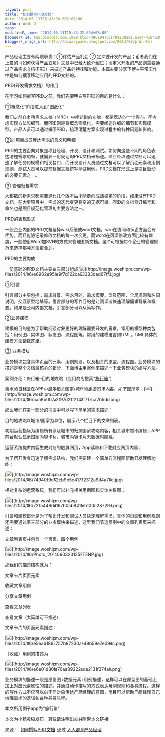 ```yaml
--- 
layout: post 
title: "如何撰写PRD文档" 
date:'2014-06-11T15:43:00.002+08:00' 
author: Wenh Q
tags:
modified\_time: '2014-06-11T15:43:22.694+08:00' 
blogger\_id: tag:blogger.com,1999:blog-4961947611491238191.post-418462875175110275
blogger\_orig\_url: http://binaryware.blogspot.com/2014/06/prd.html
---
```

产品经理主要有两项职责：①评估产品机会 ②
定义要开发的产品；前者我们在上篇的《如何获得产品立项》文章中已经大致介绍过；而定义开发的产品则需要通过产品需求文档(PRD）来描述产品的特征和功能。本篇主要分享下博主平常工作中是如何撰写移动应用的PRD文档的。

PRD(开发需求文档）的作用



在学习如何撰写PRD之前，我们先要明白写PRD的目的是什么：



①概念化"阶段进入到"图纸化"



我们之前在市场需求文档（MRD）中阐述到的功能，都是表达的一个意向，不考虑实现方法和细节。而PRD则是将概念图纸化，需要阐述详细的细节和实现模型。产品人员可以通过撰写PRD，梳理清楚方案实现过程中的各种问题和影响。

②向项目成员传达需求的意义和明细



PRD的主要面向对象是项目经理、开发、设计和测试。如何向这些不同的角色表达清楚需求明细，就需要一份规范的PRD文档来描述。项目经理通过文档可以迅速了解任务的规模和相关接口，而开发设计人员通过文档可以了解页面元素和用例规则，测试人员可以提前根据文档撰写测试用例。PRD文档在形式上是项目启动的必要元素之一。

③ 管理归档需求



大都数的新需求都需要迭代几个版本后才能走向成熟稳定的阶段，如果没有PRD文档，在大型项目中，需求的迭代变更将变的无据可循。PRD的文档修订编号和命名也是项目规范化管理的主要方法之一。

PRD的表现形式



一般企业内部的PRD文档选择wiki系统或word文档。wiki在协同和保密方面会有优势，而且能够记录修改文档的每一次变更。而word在阅读修改方面比较有优势，一般使用Word加SVN的方式来管理更新文档。这个可根据每个企业的管理规范来选择那种方法更合适。

PRD的主要构成



一份基础的PRD文档主要由三部分组成[![](https://images-blogger-opensocial.googleusercontent.com/gadgets/proxy?url=http%3A%2F%2Fimage.woshipm.com%2Fwp-files%2F2014%2F06%2Fe6902e951e9f7d122ca93383ded67ff3.jpg&container=blogger&gadget=a&rewriteMime=image%2F*)](http://image.woshipm.com/wp-files/2014/06/e6902e951e9f7d122ca93383ded67ff3.jpg)

①引言



引言部分主要包括：需求背景、需求目的、需求概要、涉及范围、全局规则和名词说明，交互原型地址等。引言部分的写作目的是让阅读者快速理解需求背景和概要。如果是公司内部文档，引言部分可以从简写作。

②业务建模



建模的目的是为了帮助阅读对象更好的理解需要开发的需求，常用的模型种类包括：用例图、实体图、状态图、流程图等。常用的建模语言如UML。UML具体的建模方法[请戳这里。](http://www.uml.org.cn/oobject/OObject.asp#9)

③ 业务模块



业务模块包含具体页面的元素、用例规则，以及相关的原型，流程图。业务模块的描述是整个文档最核心的部分，下面博主用案例来描述一下业务模块的编写方法。

案例介绍：旅行箱–目的地攻略（应用商店搜索"[旅行箱](http://m.xyz.cn/special/suitcase_ua.html)"）



需求的目标是在APP中展示相关国家/城市的旅游资讯内容，如下图所示：[![](https://images-blogger-opensocial.googleusercontent.com/gadgets/proxy?url=http%3A%2F%2Fimage.woshipm.com%2Fwp-files%2F2014%2F06%2F5aa8b007a2f97d21f2148f717ca2b5dd.png&container=blogger&gadget=a&rewriteMime=image%2F*)](http://image.woshipm.com/wp-files/2014/06/5aa8b007a2f97d21f2148f717ca2b5dd.png)



那么我们在第一部分的引言中可以写下简单的需求描述：

目的地攻略以城市/国家为单位，展示八个栏目下的文章列表。

初期运营指标为编辑所有涉及城市的归属国家攻略内容，相关城市暂不编辑；APP前台默认显示国家内容卡片，城市内容卡片无数据时隐藏。

运营系统提供内容生成对应的触屏网页，App读取和下载对应网页内容；



为了帮开发者迅速了解需求结构，我们需要建一个简单的流程图帮助开发理解功能：





[![](https://images-blogger-opensocial.googleusercontent.com/gadgets/proxy?url=http%3A%2F%2Fimage.woshipm.com%2Fwp-files%2F2014%2F06%2F74940f9d62cb9b5e41732312a9d4a78d.jpg&container=blogger&gadget=a&rewriteMime=image%2F*)](http://image.woshipm.com/wp-files/2014/06/74940f9d62cb9b5e41732312a9d4a78d.jpg)







相对复杂的运营系统，我们可以补充相关用例图和实体关系图：

















[![](https://images-blogger-opensocial.googleusercontent.com/gadgets/proxy?url=http%3A%2F%2Fimage.woshipm.com%2Fwp-files%2F2014%2F06%2F7215448dd197b0ab841feb100c287296.png&container=blogger&gadget=a&rewriteMime=image%2F*)](http://image.woshipm.com/wp-files/2014/06/7215448dd197b0ab841feb100c287296.png)





引言和建模部分是为了帮助开发和测试人员快速理解需求，具体的页面和用例规则还需要通过第三部分的业务模块来描述，这里我们节选案例中的文章列表页来描述：

文章列表页共包含一个页面，四个用例



[![](https://images-blogger-opensocial.googleusercontent.com/gadgets/proxy?url=http%3A%2F%2Fimage.woshipm.com%2Fwp-files%2F2014%2F06%2FPhoto_20140603231259TENP.jpg&container=blogger&gadget=a&rewriteMime=image%2F*)](http://image.woshipm.com/wp-files/2014/06/Photo_20140603231259TENP.jpg)



那我们的描述结构就为：

文章卡片页面元素

收藏文章用例

分享文章用例

查看文章列表

查看文章（太简单可不描述）



文章卡片的页面元素描述：





[![](https://images-blogger-opensocial.googleusercontent.com/gadgets/proxy?url=http%3A%2F%2Fimage.woshipm.com%2Fwp-files%2F2014%2F06%2Fe5ea61893757b87230ae49b59e7e099c.png&container=blogger&gadget=a&rewriteMime=image%2F*)](http://image.woshipm.com/wp-files/2014/06/e5ea61893757b87230ae49b59e7e099c.png)



（收藏）用例的描述为





[![](https://images-blogger-opensocial.googleusercontent.com/gadgets/proxy?url=http%3A%2F%2Fimage.woshipm.com%2Fwp-files%2F2014%2F06%2Fe6e01d80fa76aa89222ede2131f374a0.png&container=blogger&gadget=a&rewriteMime=image%2F*)](http://image.woshipm.com/wp-files/2014/06/e6e01d80fa76aa89222ede2131f374a0.png)



业务模块的描述一般是原型图+数据元素+用例描述，这样可以在原型图的基础上加上对应元素属性的描述，并通过动作描写的方式表达用例规则和各种流程。这样的写作方式不仅可以向不同对象传达产品经理的意图，而且可以帮助产品经理自己梳理需求的逻辑和各种异常流程。



本文所用例子app为"旅行箱"



本文为小猛投稿发布，转载请注明出处并附带本文链接
<div>




</div>

<div>

来源：
 [如何撰写PRD文档](http://www.woshipm.com/pmd/88731.html)  通过 [人人都是产品经理](http://www.woshipm.com/)

</div>
